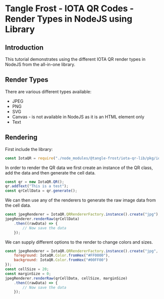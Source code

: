 # Tangle Frost - IOTA QR Codes - Render Types in NodeJS using Library

## Introduction

This tutorial demonstrates using the different IOTA QR render types in NodeJS from the all-in-one library.

## Render Types

There are various different types available:

* JPEG
* PNG
* SVG
* Canvas - is not available in NodeJS as it is an HTML element only
* Text

## Rendering

First include the library:

```js
const IotaQR = require("./node_modules/@tangle-frost/iota-qr-lib/pkg/iota-qr-lib.js");
```

In order to render the QR data we first create an instance of the QR class, add the data and then generate the cell data.

```js
const qr = new IotaQR.QR();
qr.addText("This is a test");
const qrCellData = qr.generate();
```

We can then use any of the renderers to generate the raw image data from the cell data.

```js
const jpegRenderer = IotaQR.QRRendererFactory.instance().create("jpg");
jpegRenderer.renderRaw(qrCellData)
    .then((rawData) => {
        // Now save the data
    });
```

We can supply different options to the render to change colors and sizes.

```js
const jpegRenderer = IotaQR.QRRendererFactory.instance().create("jpg", {
    foreground: IotaQR.Color.fromHex("#FF0000"),
    background: IotaQR.Color.fromHex("#00FF00")
});
const cellSize = 20;
const marginSize = 0;
jpegRenderer.renderRaw(qrCellData, cellSize, marginSize)
    .then((rawData) => {
        // Now save the data
    });
```